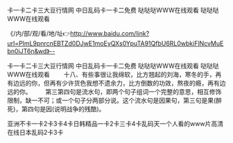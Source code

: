 卡一卡二卡三大豆行情网
中日乱码卡一卡二免费
哒哒哒WWW在线观看
哒哒哒WWW在线观看


《/内/部/观/看/地/址👉http://www.baidu.com/link?url=PImL9pnrcnEBTZd0DJwE1moEyQXs0YpuTA91QfbU6RL0wbkiFlNcvMuEbn0iJT6n&wd》--

卡一卡二卡三大豆行情网
中日乱码卡一卡二免费
哒哒哒WWW在线观看
哒哒哒WWW在线观看
　　十八、有些事很让我绵软，比方翘起的刘海，寒冬的手，再有边远的你，但再有少许货色我想不遗余力，比方倒数的功效，熬夜的瘾，再有边远的你。
　　第三第四句是流水句，即两个句子组词一个完整的意思，相互修饰限制，缺一不可；或一个句子分两部分说。这个流水句是因果句，第三句是果(醉死)，第四句是因(说明战争的残酷)。





亚洲不卡一卡2卡3卡4卡日韩精品一卡2卡三卡4卡乱码天一个人看的www片高清在线日本乱码2卡3卡
